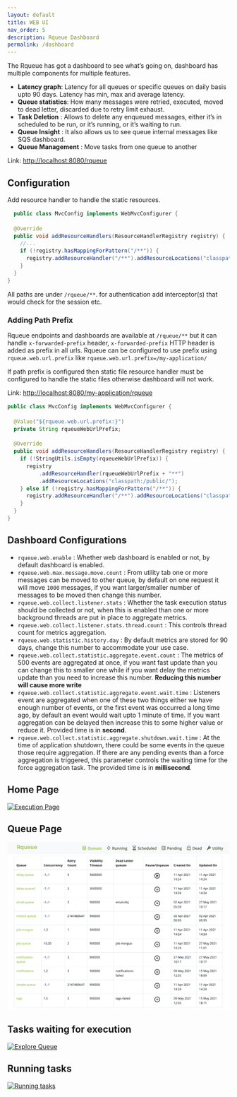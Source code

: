 ```yaml
---
layout: default
title: WEB UI 
nav_order: 5
description: Rqueue Dashboard
permalink: /dashboard
---
```



The Rqueue has got a dashboard to see what’s going on, dashboard has multiple components for
multiple features.

* **Latency graph**: Latency for all queues or specific queues on daily basis upto 90 days. Latency
  has min, max and average latency.
* **Queue statistics**: How many messages were retried, executed, moved to dead letter, discarded
  due to retry limit exhaust.
* **Task Deletion** : Allows to delete any enqueued messages, either it’s in scheduled to be run, or
  it’s running, or it’s waiting to run.
* **Queue Insight** : It also allows us to see queue internal messages like SQS dashboard.
* **Queue Management** : Move tasks from one queue to another

Link: [http://localhost:8080/rqueue](http://localhost:8080/rqueue)

## Configuration

Add resource handler to handle the static resources.

```java
  public class MvcConfig implements WebMvcConfigurer {

  @Override
  public void addResourceHandlers(ResourceHandlerRegistry registry) {
    //...
    if (!registry.hasMappingForPattern("/**")) {
      registry.addResourceHandler("/**").addResourceLocations("classpath:/public/");
    }
  }
}
```

All paths are under `/rqueue/**`. for authentication add interceptor(s) that would check for the
session etc.

### Adding Path Prefix

Rqueue endpoints and dashboards are available at `/rqueue/**` but it can handle `x-forwarded-prefix`
header, `x-forwarded-prefix` HTTP header is added as prefix in all urls. Rqueue can be configured to
use prefix using `rqueue.web.url.prefix` like `rqueue.web.url.prefix=/my-application/`

If path prefix is configured then static file resource handler must be configured to handle the
static files otherwise dashboard will not work.

Link: [http://localhost:8080/my-application/rqueue](http://localhost:8080/my-application/rqueue)


```java
public class MvcConfig implements WebMvcConfigurer {

  @Value("${rqueue.web.url.prefix:}")
  private String rqueueWebUrlPrefix;

  @Override
  public void addResourceHandlers(ResourceHandlerRegistry registry) {
    if (!StringUtils.isEmpty(rqueueWebUrlPrefix)) {
      registry
          .addResourceHandler(rqueueWebUrlPrefix + "**")
          .addResourceLocations("classpath:/public/");
    } else if (!registry.hasMappingForPattern("/**")) {
      registry.addResourceHandler("/**").addResourceLocations("classpath:/public/");
    }
  }
}
```

## Dashboard Configurations

* `rqueue.web.enable` : Whether web dashboard is enabled or not, by default dashboard is enabled.
* `rqueue.web.max.message.move.count` : From utility tab one or more messages can be moved to other
  queue, by default on one request it will move `1000` messages, if you want larger/smaller number
  of messages to be moved then change this number.
* `rqueue.web.collect.listener.stats` : Whether the task execution status should be collected or
  not, when this is enabled than one or more background threads are put in place to aggregate
  metrics.
* `rqueue.web.collect.listener.stats.thread.count` : This controls thread count for metrics
  aggregation.
* `rqueue.web.statistic.history.day` : By default metrics are stored for 90 days, change this number
  to accommodate your use case.
* `rqueue.web.collect.statistic.aggregate.event.count` : The metrics of 500 events are aggregated at
  once, if you want fast update than you can change this to smaller one while if you want delay the
  metrics update than you need to increase this number. **Reducing this number will cause more
  write**
* `rqueue.web.collect.statistic.aggregate.event.wait.time` : Listeners event are aggregated when one
  of these two things either we have enough number of events, or the first event was occurred a long
  time ago, by default an event would wait upto 1 minute of time. If you want aggregation can be
  delayed then increase this to some higher value or reduce it. Provided time is in **second**.
* `rqueue.web.collect.statistic.aggregate.shutdown.wait.time` : At the time of application shutdown,
  there could be some events in the queue those require aggregation. If there are any pending events
  than a force aggregation is triggered, this parameter controls the waiting time for the force
  aggregation task. The provided time is in **millisecond**.

Home Page
---
[![Execution Page](https://raw.githubusercontent.com/sonus21/rqueue/master/docs/static/stats-graph.png)](https://raw.githubusercontent.com/sonus21/rqueue/master/docs/static/stats-graph.png)

Queue Page
---
[![Queues Page](https://raw.githubusercontent.com/sonus21/rqueue/master/docs/static/queues.png)](https://raw.githubusercontent.com/sonus21/rqueue/master/docs/static/queues.png)

Tasks waiting for execution
---
[![Explore Queue](https://raw.githubusercontent.com/sonus21/rqueue/master/docs/static/queue-explore.png)](https://raw.githubusercontent.com/sonus21/rqueue/master/docs/static/queue-explore.png)

Running tasks
---
[![Running tasks](https://raw.githubusercontent.com/sonus21/rqueue/master/docs/static/running-tasks.png)](https://raw.githubusercontent.com/sonus21/rqueue/master/docs/static/running-tasks.png)
